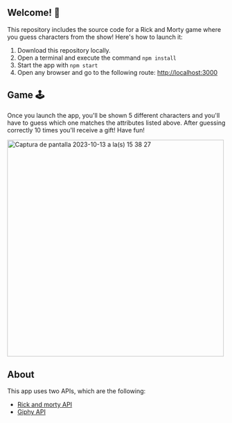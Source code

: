 ## Welcome! 👋
This repository includes the source code for a Rick and Morty game where you guess characters from the show! Here's how to launch it:

1. Download this repository locally.
2. Open a terminal and execute the command `npm install`
3. Start the app with `npm start`
4. Open any browser and go to the following route: <http://localhost:3000>

## Game 🕹️
Once you launch the app, you'll be shown 5 different characters and you'll have to guess which one matches the attributes listed above. After guessing correctly 10 times you'll receive a gift! Have fun! 
<br>

<img width="500" alt="Captura de pantalla 2023-10-13 a la(s) 15 38 27" src="https://github.com/Laurarestrepo03/Reto-7-Hackathon/assets/69609680/b48d0270-293b-4f96-ab7b-bb9fc2d60ba7">

## About
This app uses two APIs, which are the following:
- [Rick and morty API](https://rickandmortyapi.com/documentation/)
- [Giphy API](https://developers.giphy.com/docs/api/#quick-start-guide)
